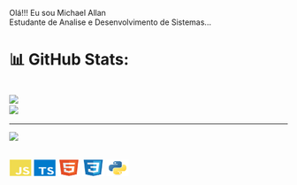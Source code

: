 Olá!!! Eu sou Michael Allan<br>
Estudante de Analise e Desenvolvimento de Sistemas...

# 📊 GitHub Stats:
[](https://github-readme-stats.vercel.app/api?username=michaelads92&theme=dark&hide_border=false&include_all_commits=true&count_private=false)<br/>
![](https://github-readme-streak-stats.herokuapp.com/?user=michaelads92&theme=dark&hide_border=false)<br/>
![](https://github-readme-stats.vercel.app/api/top-langs/?username=michaelads92&theme=dark&hide_border=false&include_all_commits=true&count_private=false&layout=compact)

---
[![](https://visitcount.itsvg.in/api?id=michaelads92&icon=0&color=0)](https://visitcount.itsvg.in)

<!-- Proudly created with GPRM ( https://gprm.itsvg.in ) -->

<div style="display: inline_block"> <br>
  <img align="center" alt="michael-Js" height="30" width="40" src="https://raw.githubusercontent.com/devicons/devicon/master/icons/javascript/javascript-plain.svg">
  <img align="center" alt="michael-Ts" height="30" width="40" src="https://raw.githubusercontent.com/devicons/devicon/master/icons/typescript/typescript-plain.svg">
  <img align="center" alt="michael-HTML" height="30" width="40" src="https://raw.githubusercontent.com/devicons/devicon/master/icons/html5/html5-original.svg">
  <img align="center" alt="michael-CSS" height="30" width="40" src="https://raw.githubusercontent.com/devicons/devicon/master/icons/css3/css3-original.svg">
  <img align="center" alt="michael-Python" height="30" width="40" src="https://raw.githubusercontent.com/devicons/devicon/master/icons/python/python-original.svg">
  </div>


<!---
michaelads92/michaelads92 is a ✨ special ✨ repository because its `README.md` (this file) appears on your GitHub profile.
You can click the Preview link to take a look at your changes.
--->
